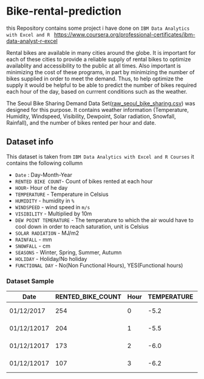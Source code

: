 # Bike-rental-prediction

this Repository contains some project i have done on `IBM Data Analytics with Excel and R `
 https://www.coursera.org/professional-certificates/ibm-data-analyst-r-excel

Rental bikes are available in many cities around the globe. It is important for each of these cities to provide a reliable supply of rental bikes to optimize availablity and accessibility to the public at all times. Also important is minimizing the cost of these programs, in part by minimizing the number of bikes supplied in order to meet the demand. Thus, to help optimize the supply it would be helpful to be able to predict the number of bikes required each hour of the day, based on currrent conditions such as the weather.

The Seoul Bike Sharing Demand Data Set([raw_seoul_bike_sharing.csv](raw_seoul_bike_sharing.csv)) was designed for this purpose. It contains weather information (Temperature, Humidity, Windspeed, Visibility, Dewpoint, Solar radiation, Snowfall, Rainfall), and the number of bikes rented per hour and date.

## Dataset info
This dataset is taken from  `IBM Data Analytics with Excel and R Courses` 
it contains the following collumn
*   `Date` : Day-Month-Year
*   `RENTED BIKE COUNT`- Count of bikes rented at each hour
*   `HOUR`- Hour of he day
*   `TEMPERATURE` - Temperature in Celsius
*   `HUMIDITY` - humidity in `%`
*   `WINDSPEED` - wind speed in `m/s`
*   `VISIBILITY` - Multiplied by 10m
*   `DEW POINT TEMERATURE` - The temperature to which the air would have to cool down in order to reach saturation, unit is Celsius
*   `SOLAR RADIATION` - MJ/m2
*   `RAINFALL` - mm
*   `SNOWFALL` - cm
*   `SEASONS` - Winter, Spring, Summer, Autumn
*   `HOLIDAY` - Holiday/No holiday
*   `FUNCTIONAL DAY` - No(Non Functional Hours), YES(Functional hours)
### Dataset Sample
| Date     | RENTED_BIKE_COUNT | Hour | TEMPERATURE | HUMIDITY | WIND_SPEED | VISIBILITY | DEW_POINT_TEMPERATURE | SOLAR_RADIATION | RAINFALL | SNOWFALL | SEASONS | HOLIDAY   | FUNCTIONING_DAY |
| ---------|-------------------| -----|-------------|----------|------------|------------|-----------------------|----------------------------|----------|----------|---------|-----------|-----------------|
|01/12/2017 |	254              |   0  | -5.2        |     37   |     2.2    |    2000    |           -17.6	      |      0                      |     0    |    0     | WINTER  | NO HOLIDAY|         YES     |
|01/12/12017| 204              |   1  |     -5.5    |     38   |     0.8    |    2000    |           -17.6	      |      0                      |     0    |    0     | WINTER  | NO HOLIDAY|         YES     |
|01/12/12017| 173              |   2  |     -6.0    |     39   |     1.0    |    2000    |           -17.7	      |      0                      |     0    |    0     | WINTER  | NO HOLIDAY|         YES     |
|01/12/12017| 107              |   3  |     -6.2    |     40   |     0.9    |    2000    |           -17.6       |      0                      |     0    |    0     | WINTER  | NO HOLIDAY|         YES     |
